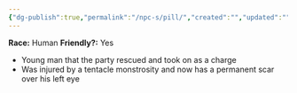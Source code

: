 ```yaml
---
{"dg-publish":true,"permalink":"/npc-s/pill/","created":"","updated":""}
---
```



**Race:** Human
**Friendly?:** Yes

- Young man that the party rescued and took on as a charge
- Was injured by a tentacle monstrosity and now has a permanent scar over his left eye